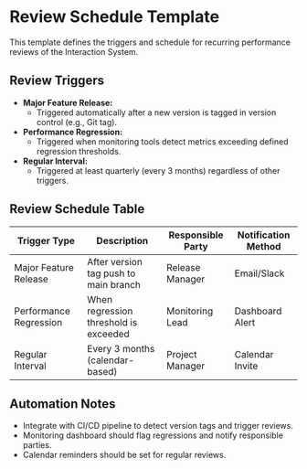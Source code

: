 # Review Schedule Template

This template defines the triggers and schedule for recurring performance reviews of the Interaction System.

## Review Triggers
- **Major Feature Release:**
  - Triggered automatically after a new version is tagged in version control (e.g., Git tag).
- **Performance Regression:**
  - Triggered when monitoring tools detect metrics exceeding defined regression thresholds.
- **Regular Interval:**
  - Triggered at least quarterly (every 3 months) regardless of other triggers.

## Review Schedule Table
| Trigger Type           | Description                                      | Responsible Party | Notification Method |
|-----------------------|--------------------------------------------------|-------------------|---------------------|
| Major Feature Release | After version tag push to main branch            | Release Manager   | Email/Slack         |
| Performance Regression| When regression threshold is exceeded            | Monitoring Lead   | Dashboard Alert     |
| Regular Interval      | Every 3 months (calendar-based)                  | Project Manager   | Calendar Invite     |

## Automation Notes
- Integrate with CI/CD pipeline to detect version tags and trigger reviews.
- Monitoring dashboard should flag regressions and notify responsible parties.
- Calendar reminders should be set for regular reviews. 